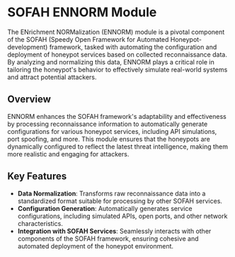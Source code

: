 # SOFAH ENNORM Module

The ENrichment NORMalization (ENNORM) module is a pivotal component of the SOFAH (Speedy Open Framework for Automated Honeypot-development) framework, tasked with automating the configuration and deployment of honeypot services based on collected reconnaissance data. By analyzing and normalizing this data, ENNORM plays a critical role in tailoring the honeypot's behavior to effectively simulate real-world systems and attract potential attackers.

## Overview

ENNORM enhances the SOFAH framework's adaptability and effectiveness by processing reconnaissance information to automatically generate configurations for various honeypot services, including API simulations, port spoofing, and more. This module ensures that the honeypots are dynamically configured to reflect the latest threat intelligence, making them more realistic and engaging for attackers.

## Key Features

- **Data Normalization**: Transforms raw reconnaissance data into a standardized format suitable for processing by other SOFAH services.
- **Configuration Generation**: Automatically generates service configurations, including simulated APIs, open ports, and other network characteristics.
- **Integration with SOFAH Services**: Seamlessly interacts with other components of the SOFAH framework, ensuring cohesive and automated deployment of the honeypot environment.
